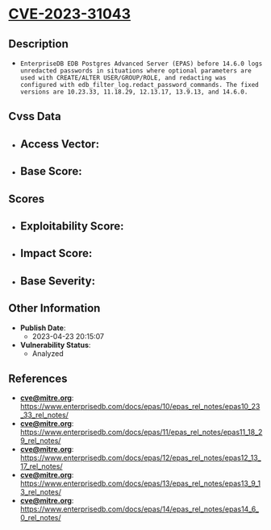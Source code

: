 
# [CVE-2023-31043](https://www.enterprisedb.com/docs/epas/10/epas_rel_notes/epas10_23_33_rel_notes/)

## Description

- `EnterpriseDB EDB Postgres Advanced Server (EPAS) before 14.6.0 logs unredacted passwords in situations where optional parameters are used with CREATE/ALTER USER/GROUP/ROLE, and redacting was configured with edb_filter_log.redact_password_commands. The fixed versions are 10.23.33, 11.18.29, 12.13.17, 13.9.13, and 14.6.0.`

## Cvss Data

- **Access Vector**:
  - 
- **Base Score**:
  - 

## Scores

- **Exploitability Score**:
  - 
- **Impact Score**:
  - 
- **Base Severity**:
  - 

## Other Information

- **Publish Date**:
  - 2023-04-23 20:15:07
- **Vulnerability Status**:
  - Analyzed

## References

- **cve@mitre.org**: https://www.enterprisedb.com/docs/epas/10/epas_rel_notes/epas10_23_33_rel_notes/
- **cve@mitre.org**: https://www.enterprisedb.com/docs/epas/11/epas_rel_notes/epas11_18_29_rel_notes/
- **cve@mitre.org**: https://www.enterprisedb.com/docs/epas/12/epas_rel_notes/epas12_13_17_rel_notes/
- **cve@mitre.org**: https://www.enterprisedb.com/docs/epas/13/epas_rel_notes/epas13_9_13_rel_notes/
- **cve@mitre.org**: https://www.enterprisedb.com/docs/epas/14/epas_rel_notes/epas14_6_0_rel_notes/
